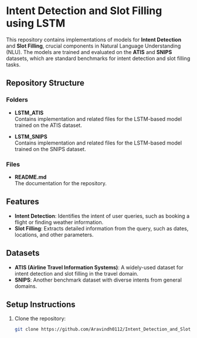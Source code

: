 # Intent Detection and Slot Filling using LSTM

This repository contains implementations of models for **Intent Detection** and **Slot Filling**, crucial components in Natural Language Understanding (NLU). The models are trained and evaluated on the **ATIS** and **SNIPS** datasets, which are standard benchmarks for intent detection and slot filling tasks.

## Repository Structure

### Folders
- **LSTM_ATIS**  
  Contains implementation and related files for the LSTM-based model trained on the ATIS dataset.

- **LSTM_SNIPS**  
  Contains implementation and related files for the LSTM-based model trained on the SNIPS dataset.

### Files
- **README.md**  
  The documentation for the repository.

## Features
- **Intent Detection**: Identifies the intent of user queries, such as booking a flight or finding weather information.
- **Slot Filling**: Extracts detailed information from the query, such as dates, locations, and other parameters.

## Datasets
- **ATIS (Airline Travel Information Systems)**: A widely-used dataset for intent detection and slot filling in the travel domain.
- **SNIPS**: Another benchmark dataset with diverse intents from general domains.

## Setup Instructions
1. Clone the repository:
   ```bash
   git clone https://github.com/Aravindh0112/Intent_Detection_and_Slot_Fillling_LSTM.git
